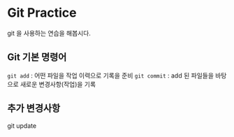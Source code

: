 # Git Practice 

git 을 사용하는 연습을 해봅시다.

## Git 기본 명령어

`git add` : 어떤 파일을 작업 이력으로 기록을 준비
`git commit` : add 된 파일들을 바탕으로 새로운 변경사항(작업)을 기록

## 추가 변경사항

git update